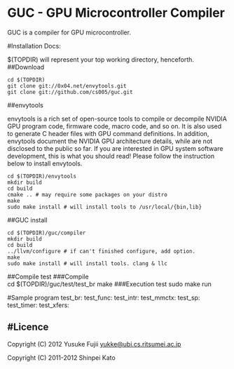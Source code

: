 
# GUC - GPU Microcontroller Compiler

GUC is a compiler for GPU microcontroller.

#Installation Docs:

$(TOPDIR) will represent your top working directory, henceforth.
##Download

    cd $(TOPDIR)
    git clone git://0x04.net/envytools.git
    git clone git://github.com/cs005/guc.git
    
##envytools

envytools is a rich set of open-source tools to compile or decompile
NVIDIA GPU program code, firmware code, macro code, and so on. It is
also used to generate C header files with GPU command definitions.
In addition, envytools document the NVIDIA GPU architecture details,
while are not disclosed to the public so far. If you are interested 
in GPU system software development, this is what you should read!
Please follow the instruction below to install envytools.

    cd $(TOPDIR)/envytools
    mkdir build
    cd build
    cmake .. # may require some packages on your distro
    make
    sudo make install # will install tools to /usr/local/{bin,lib}

##GUC install

    cd $(TOPDIR)/guc/compiler
    mkdir build
    cd build
    ../llvm/configure # if can't finished configure, add option.
    make
    sudo make install # will install tools. clang & llc

##Compile test
###Compile  
    cd $(TOPDIR)/guc/test/test_br
    make
###Execution test
    sudo make run

#Sample program
    test_br:
    test_func:
    test_intr:
    test_mmctx:
    test_sp:
    test_timer:
    test_xfers:



#Licence
-----------  
 Copyright (C) 2012 Yusuke Fujii <yukke@ubi.cs.ritsumei.ac.jp>
 
 Copyright (C) 2011-2012 Shinpei Kato
 

